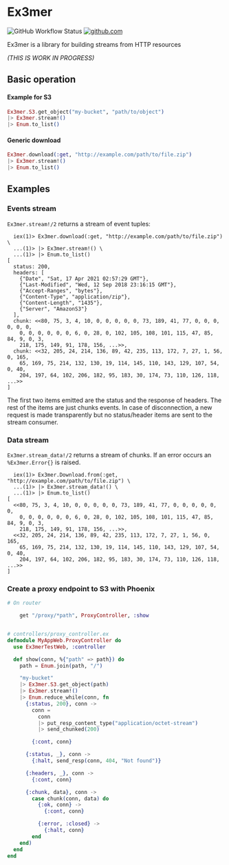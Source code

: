 # Ex3mer

![GitHub Workflow Status](https://img.shields.io/github/workflow/status/luisgabrielroldan/ex3mer/Elixir%20Tests%20&%20Dialyzer)
[![github.com](https://img.shields.io/github/last-commit/luisgabrielroldan/ex3mer.svg)](https://github.com/luisgabrielroldan/ex3mer/commits/master)

Ex3mer is a library for building streams from HTTP resources


*(THIS IS WORK IN PROGRESS)*

## Basic operation

#### Example for S3

```elixir
Ex3mer.S3.get_object("my-bucket", "path/to/object")
|> Ex3mer.stream!()
|> Enum.to_list()
```

#### Generic download

```elixir
Ex3mer.download(:get, "http://example.com/path/to/file.zip")
|> Ex3mer.stream!()
|> Enum.to_list()
```

## Examples

### Events stream

`Ex3mer.stream!/2` returns a stream of event tuples:
  
```
  iex(1)> Ex3mer.download(:get, "http://example.com/path/to/file.zip") \
  ...(1)> |> Ex3mer.stream!() \
  ...(1)> |> Enum.to_list()
[
  status: 200,
  headers: [
    {"Date", "Sat, 17 Apr 2021 02:57:29 GMT"},
    {"Last-Modified", "Wed, 12 Sep 2018 23:16:15 GMT"},
    {"Accept-Ranges", "bytes"},
    {"Content-Type", "application/zip"},
    {"Content-Length", "1435"},
    {"Server", "AmazonS3"}
  ],
  chunk: <<80, 75, 3, 4, 10, 0, 0, 0, 0, 0, 73, 189, 41, 77, 0, 0, 0, 0, 0, 0,
    0, 0, 0, 0, 0, 0, 6, 0, 28, 0, 102, 105, 108, 101, 115, 47, 85, 84, 9, 0, 3,
    218, 175, 149, 91, 178, 156, ...>>,
  chunk: <<32, 205, 24, 214, 136, 89, 42, 235, 113, 172, 7, 27, 1, 56, 0, 165,
    65, 169, 75, 214, 132, 130, 19, 114, 145, 110, 143, 129, 107, 54, 0, 40,
    204, 197, 64, 102, 206, 182, 95, 183, 30, 174, 73, 110, 126, 118, ...>>
]
```

The first two items emitted are the status and the response of headers.  The rest of the items are just chunks events.
In case of disconnection, a new request is made transparently but no status/header items are sent to the stream consumer.

### Data stream

`Ex3mer.stream_data!/2` returns a stream of chunks. If an error occurs an `%Ex3mer.Error{}` is raised.

```
  iex(1)> Ex3mer.Download.from(:get, "http://example.com/path/to/file.zip") \
  ...(1)> |> Ex3mer.stream_data!() \
  ...(1)> |> Enum.to_list()
[
  <<80, 75, 3, 4, 10, 0, 0, 0, 0, 0, 73, 189, 41, 77, 0, 0, 0, 0, 0, 0,
    0, 0, 0, 0, 0, 0, 6, 0, 28, 0, 102, 105, 108, 101, 115, 47, 85, 84, 9, 0, 3,
    218, 175, 149, 91, 178, 156, ...>>,
  <<32, 205, 24, 214, 136, 89, 42, 235, 113, 172, 7, 27, 1, 56, 0, 165,
    65, 169, 75, 214, 132, 130, 19, 114, 145, 110, 143, 129, 107, 54, 0, 40,
    204, 197, 64, 102, 206, 182, 95, 183, 30, 174, 73, 110, 126, 118, ...>>
]
```

### Create a proxy endpoint to S3 with Phoenix

```elixir
# On router

    get "/proxy/*path", ProxyController, :show


# controllers/proxy_controller.ex
defmodule MyAppWeb.ProxyController do
  use Ex3merTestWeb, :controller

  def show(conn, %{"path" => path}) do
    path = Enum.join(path, "/")

    "my-bucket"
    |> Ex3mer.S3.get_object(path)
    |> Ex3mer.stream!()
    |> Enum.reduce_while(conn, fn
      {:status, 200}, conn ->
        conn =
          conn
          |> put_resp_content_type("application/octet-stream")
          |> send_chunked(200)

        {:cont, conn}

      {:status, _}, conn ->
        {:halt, send_resp(conn, 404, "Not found")}

      {:headers, _}, conn ->
        {:cont, conn}

      {:chunk, data}, conn ->
        case chunk(conn, data) do
          {:ok, conn} ->
            {:cont, conn}

          {:error, :closed} ->
            {:halt, conn}
        end
    end)
  end
end
```
